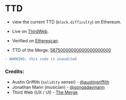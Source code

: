 # TTD

- view the current TTD (`block.difficulty`) on Ethereum.

- Live on [ThirdWeb](https://thirdweb.com/ethereum/0xa7A26945E6C6D97FF3B76d65D21454B612f35B15/).
- Verified on [Etherescan](https://etherscan.io/address/0xa7A26945E6C6D97FF3B76d65D21454B612f35B15#code).
- TTD of the Merge: [58750000000000000000000](https://blog.ethereum.org/2022/08/12/finalized-no-36/)

```diff
- WARNING: this code is unaudited
```

### Credits:

- Austin Griffith (`solidity` sensei) - [@austingriffith](https://twitter.com/austingriffith)
- Jonathan Mann (musician) - [@songadaymann](https://twitter.com/songadaymann)
- Third Web (UX / UI) - [The Merge](https://thirdweb.com/ethereum/0xa7A26945E6C6D97FF3B76d65D21454B612f35B15/)
